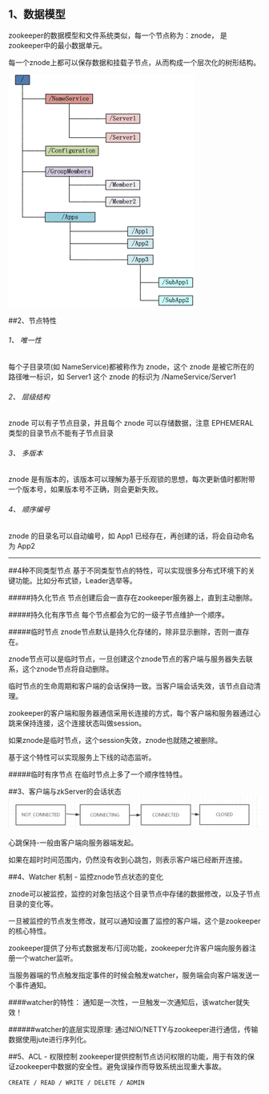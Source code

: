 ## 1、数据模型
zookeeper的数据模型和文件系统类似，每一个节点称为：znode， 是zookeeper中的最小数据单元。

每一个znode上都可以保存数据和挂载子节点，从而构成一个层次化的树形结构。

![Image of zknamespace](img/znode-tree.png)

##2、节点特性

###### 1、 唯一性 
每个子目录项(如 NameService)都被称作为 znode，这个 znode 是被它所在的路径唯一标识，如 Server1 这个 znode 的标识为 /NameService/Server1

###### 2、 层级结构
znode 可以有子节点目录，并且每个 znode 可以存储数据，注意 EPHEMERAL 类型的目录节点不能有子节点目录

###### 3、 多版本
znode 是有版本的，该版本可以理解为基于乐观锁的思想，每次更新值时都附带一个版本号，如果版本号不正确，则会更新失败。

###### 4、 顺序编号
znode 的目录名可以自动编号，如 App1 已经存在，再创建的话，将会自动命名为 App2



---
##4种不同类型节点
基于不同类型节点的特性，可以实现很多分布式环境下的关键功能。比如分布式锁，Leader选举等。

#####持久化节点
节点创建后会一直存在zookeeper服务器上，直到主动删除。

#####持久化有序节点
每个节点都会为它的一级子节点维护一个顺序。

#####临时节点
znode节点默认是持久化存储的，除非显示删除，否则一直存在。

znode节点可以是临时节点，一旦创建这个znode节点的客户端与服务器失去联系，这个znode节点将自动删除。

临时节点的生命周期和客户端的会话保持一致。当客户端会话失效，该节点自动清理。

zookeeper的客户端和服务器通信采用长连接的方式，每个客户端和服务器通过心跳来保持连接，这个连接状态叫做session。

如果znode是临时节点，这个session失效，znode也就随之被删除。

基于这个特性可以实现服务上下线的动态监听。

#####临时有序节点
在临时节点上多了一个顺序性特性。

##3、客户端与zkServer的会话状态
![](img/zk-conn-stat.png)

心跳保持-一般由客户端向服务器端发起。

如果在超时时间范围内，仍然没有收到心跳包，则表示客户端已经断开连接。


##4、Watcher 机制 - 监控znode节点状态的变化

znode可以被监控，监控的对象包括这个目录节点中存储的数据修改，以及子节点目录的变化等。

一旦被监控的节点发生修改，就可以通知设置了监控的客户端，这个是zookeeper的核心特性。

zookeeper提供了分布式数据发布/订阅功能，zookeeper允许客户端向服务器注册一个watcher监听。

当服务器端的节点触发指定事件的时候会触发watcher，服务端会向客户端发送一个事件通知。


####watcher的特性：
通知是一次性，一旦触发一次通知后，该watcher就失效！

######watcher的底层实现原理:
通过NIO/NETTY与zookeeper进行通信，传输数据使用jute进行序列化。



##5、ACL - 权限控制
zookeeper提供控制节点访问权限的功能，用于有效的保证zookeeper中数据的安全性。避免误操作而导致系统出现重大事故。

	CREATE / READ / WRITE / DELETE / ADMIN
